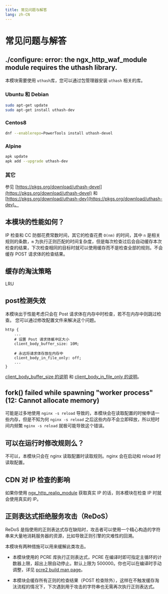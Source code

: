 ```yaml
---
title: 常见问题与解答
lang: zh-CN
---
```


# 常见问题与解答

## ./configure: error: the ngx_http_waf_module module requires the uthash library.

本模块需要使用 `uthash`库，您可以通过包管理器安装 `uthash` 相关的库。

### Ubuntu 和 Debian

```sh
sudo apt-get update
sudo apt-get install uthash-dev
```

### Centos8

```sh
dnf --enablerepo=PowerTools install uthash-devel
```

### Alpine

```sh
apk update
apk add --upgrade uthash-dev
```

### 其它

参见 [https://pkgs.org/download/uthash-devel](https://pkgs.org/download/uthash-devel) 和 
[https://pkgs.org/download/uthash-dev](https://pkgs.org/download/uthash-dev)。

## 本模块的性能如何？

IP 检查和 CC 防御花费常数时间，其它的检查花费 `O(nm)` 的时间，其中 `n` 是相关规则的条数，`m` 为执行正则匹配的时间复杂度，但是每次检查过后会自动缓存本次检查的结果，下次检查相同的目标时就可以使用缓存而不是检查全部的规则。不会缓存 POST 请求体的检查结果。

## 缓存的淘汰策略

LRU

## post检测失效

本模块出于性能考虑只会在 Post 请求体在内存中时检查，若不在内存中则跳过检查。
您可以通过修改配置文件来解决这个问题。

```nginx
http {
    ...
    # 设置 Post 请求体缓冲区大小
    client_body_buffer_size: 10M;

    # 永远将请求体存放在内存中
    client_body_in_file_only: off;
    ...
}
```
[client_body_buffer_size 的说明](https://nginx.org/en/docs/http/ngx_http_core_module.html#client_body_buffer_size) 
和 [client_body_in_file_only 的说明](https://nginx.org/en/docs/http/ngx_http_core_module.html#client_body_in_file_only)。

## fork() failed while spawning "worker process" (12: Cannot allocate memory)

可能是过多地使用 `nginx -s reload` 导致的，本模块会在读取配置的时候申请一些内存，但是不知为何 `nginx -s reload` 之后这些内存不会立即释放，所以短时间内频繁 `nginx -s reload` 就极可能导致这个错误。

## 可以在运行时修改规则么？

不可以，本模块只会在 nginx 读取配置时读取规则。nginx 会在启动和 reload 时读取配置。

## CDN 对 IP 检查的影响

如果你使用 [ngx_http_realip_module](https://nginx.org/en/docs/http/ngx_http_realip_module.html) 获取真实 IP 的话，则本模块在检查 IP 时就会使用真实的 IP。

## 正则表达式拒绝服务攻击（ReDoS）

ReDoS 是指使用的正则表达式存在缺陷时，攻击者可以使用一个精心构造的字符串来大量地消耗服务器的资源，比如导致正则引擎的灾难性的回溯。

本模块有两种措施可以用来缓解此类攻击。

* 本模块使用的 PCRE 库执行正则表达式，PCRE 在编译时即可指定主循环的计数器上限，超出上限自动停止。默认上限为 500000。你也可以在编译时手动调整，详见 [pcre2 build man page](https://www.pcre.org/current/doc/html/pcre2build.html#SEC11)。

* 本模块会缓存所有正则的检查结果（POST 检查除外），这样在不触发缓存淘汰流程的情况下，下次遇到用于攻击的字符串也无需再次执行正则表达式。
